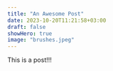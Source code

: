 ```yaml
---
title: "An Awesome Post"
date: 2023-10-20T11:21:58+03:00
draft: false
showHero: true
image: "brushes.jpeg"
---
```


This is a post!!!
